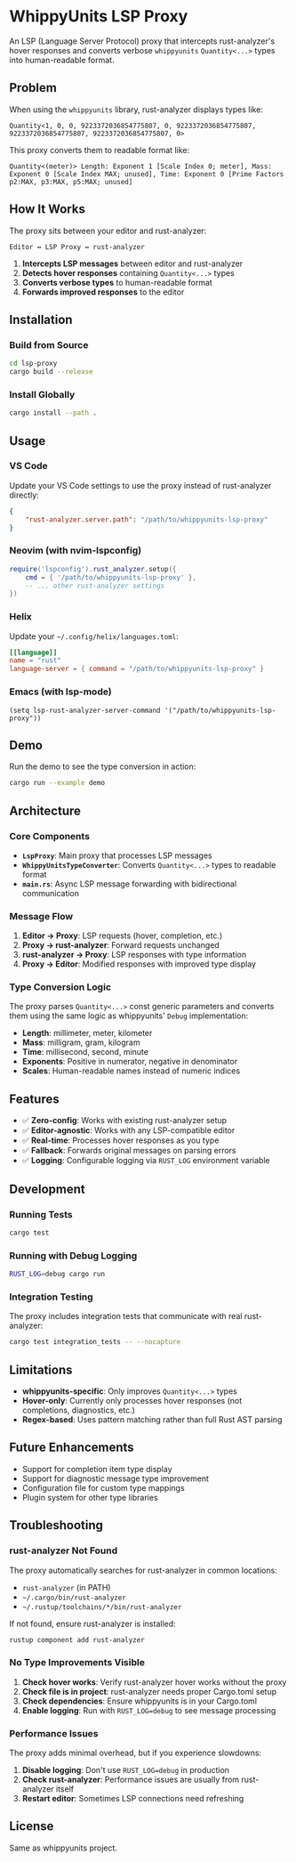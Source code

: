 # WhippyUnits LSP Proxy

An LSP (Language Server Protocol) proxy that intercepts rust-analyzer's hover responses and converts verbose `whippyunits` `Quantity<...>` types into human-readable format.

## Problem

When using the `whippyunits` library, rust-analyzer displays types like:
```
Quantity<1, 0, 0, 9223372036854775807, 0, 9223372036854775807, 9223372036854775807, 9223372036854775807, 0>
```

This proxy converts them to readable format like:
```
Quantity<(meter)> Length: Exponent 1 [Scale Index 0; meter], Mass: Exponent 0 [Scale Index MAX; unused], Time: Exponent 0 [Prime Factors p2:MAX, p3:MAX, p5:MAX; unused]
```

## How It Works

The proxy sits between your editor and rust-analyzer:
```
Editor ↔ LSP Proxy ↔ rust-analyzer
```

1. **Intercepts LSP messages** between editor and rust-analyzer
2. **Detects hover responses** containing `Quantity<...>` types
3. **Converts verbose types** to human-readable format
4. **Forwards improved responses** to the editor

## Installation

### Build from Source

```bash
cd lsp-proxy
cargo build --release
```

### Install Globally

```bash
cargo install --path .
```

## Usage

### VS Code

Update your VS Code settings to use the proxy instead of rust-analyzer directly:

```json
{
    "rust-analyzer.server.path": "/path/to/whippyunits-lsp-proxy"
}
```

### Neovim (with nvim-lspconfig)

```lua
require('lspconfig').rust_analyzer.setup({
    cmd = { '/path/to/whippyunits-lsp-proxy' },
    -- ... other rust-analyzer settings
})
```

### Helix

Update your `~/.config/helix/languages.toml`:

```toml
[[language]]
name = "rust"
language-server = { command = "/path/to/whippyunits-lsp-proxy" }
```

### Emacs (with lsp-mode)

```elisp
(setq lsp-rust-analyzer-server-command '("/path/to/whippyunits-lsp-proxy"))
```

## Demo

Run the demo to see the type conversion in action:

```bash
cargo run --example demo
```

## Architecture

### Core Components

- **`LspProxy`**: Main proxy that processes LSP messages
- **`WhippyUnitsTypeConverter`**: Converts `Quantity<...>` types to readable format
- **`main.rs`**: Async LSP message forwarding with bidirectional communication

### Message Flow

1. **Editor → Proxy**: LSP requests (hover, completion, etc.)
2. **Proxy → rust-analyzer**: Forward requests unchanged
3. **rust-analyzer → Proxy**: LSP responses with type information
4. **Proxy → Editor**: Modified responses with improved type display

### Type Conversion Logic

The proxy parses `Quantity<...>` const generic parameters and converts them using the same logic as whippyunits' `Debug` implementation:

- **Length**: millimeter, meter, kilometer
- **Mass**: milligram, gram, kilogram  
- **Time**: millisecond, second, minute
- **Exponents**: Positive in numerator, negative in denominator
- **Scales**: Human-readable names instead of numeric indices

## Features

- ✅ **Zero-config**: Works with existing rust-analyzer setup
- ✅ **Editor-agnostic**: Works with any LSP-compatible editor
- ✅ **Real-time**: Processes hover responses as you type
- ✅ **Fallback**: Forwards original messages on parsing errors
- ✅ **Logging**: Configurable logging via `RUST_LOG` environment variable

## Development

### Running Tests

```bash
cargo test
```

### Running with Debug Logging

```bash
RUST_LOG=debug cargo run
```

### Integration Testing

The proxy includes integration tests that communicate with real rust-analyzer:

```bash
cargo test integration_tests -- --nocapture
```

## Limitations

- **whippyunits-specific**: Only improves `Quantity<...>` types
- **Hover-only**: Currently only processes hover responses (not completions, diagnostics, etc.)
- **Regex-based**: Uses pattern matching rather than full Rust AST parsing

## Future Enhancements

- Support for completion item type display
- Support for diagnostic message type improvement
- Configuration file for custom type mappings
- Plugin system for other type libraries

## Troubleshooting

### rust-analyzer Not Found

The proxy automatically searches for rust-analyzer in common locations:
- `rust-analyzer` (in PATH)
- `~/.cargo/bin/rust-analyzer`
- `~/.rustup/toolchains/*/bin/rust-analyzer`

If not found, ensure rust-analyzer is installed:
```bash
rustup component add rust-analyzer
```

### No Type Improvements Visible

1. **Check hover works**: Verify rust-analyzer hover works without the proxy
2. **Check file is in project**: rust-analyzer needs proper Cargo.toml setup
3. **Check dependencies**: Ensure whippyunits is in your Cargo.toml
4. **Enable logging**: Run with `RUST_LOG=debug` to see message processing

### Performance Issues

The proxy adds minimal overhead, but if you experience slowdowns:
1. **Disable logging**: Don't use `RUST_LOG=debug` in production
2. **Check rust-analyzer**: Performance issues are usually from rust-analyzer itself
3. **Restart editor**: Sometimes LSP connections need refreshing

## License

Same as whippyunits project.
